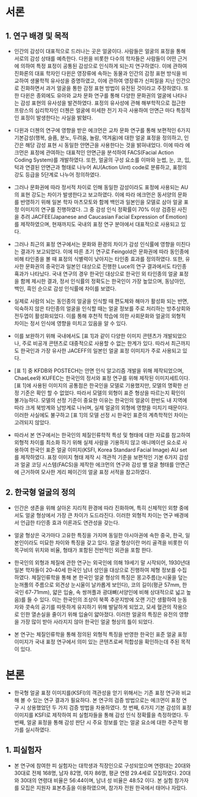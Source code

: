 # 서론
## 1. 연구 배경 및 목적

* 인간의 감성이 대표적으로 드러나는 곳은 얼굴이다.
사람들은 얼굴의 표정을 통해 서로의 감성 상태를 예측한다.
다윈을 비롯한 다수의 학자들은 사람들이 어떤 근거에 의하여 특정 표정이 공통된 감성으로 인식하게 되는지 연구하였다.
이에 관하여 진화론의 대표 학자인 다윈은 영장류에 속하는 동물과 인간의 감정 표현 방식을 비교하여 생물학적 유사성을 증명하였고, 
이에 관하여 영장류가 신피질을 지닌 인간으로 진화하면서 과거 얼굴을 통한 감정 표현 방법이 유전된 것이라고 주장하였다.
또한 다윈은 종외에도 유아와 교차 문화 연구를 통해 다양한 문화권의 얼굴에 나타나는 감성 표현의 유사성을 발견하였다.
표정의 유사성에 관해 해부학적으로 접근한 프랑스의 심리학자인 더첸은 얼굴에 미세한 전기 자극 사용하여 안면근 마다 특징적인 표정이 발생한다는 사실을 밝혔다.

* 다윈과 더첸의 연구에 영향을 받은 에크먼은 교차 문화 연구를 통해 보편적인 6가지 기본감성(행복, 슬픔, 분노, 두려움, 놀람, 역겨움)에 대한 얼굴 표정을 정의하고, 
인간은 해당 감성 표현 시 동일한 안면근을 사용한다는 것을 밝혀내었다. 이에 따라 에크먼은 표정에 관여하는 대표적인 안면근을 분석하여 FACS(Facial Action Coding System)를 개발하였다.
또한, 얼굴의 구성 요소를 이마와 눈썹, 눈, 코, 입, 턱과 연결된 안면근과 형태로 나누어 AU(Action Uint) code로 분류하고, 표정의 강도 등급을 5단계로 나누어 정의하였다.

* 그러나 문화권에 따라 정서적 차이로 인해 동일한 감성이라도 표정에 사용되는 AU의 표현 강도는 차이가 발생한다고 보고하였다.
이에 따라 에크먼은 동서양의 문화를 반영하기 위해 일본 학자 마츠모토와 함께 백인과 일본인을 모델로 삼아 얼굴 표정 이미지의 연구를 진행하였다.
그 중 감성 인식 정확률이 70% 이상 검증된 사진을 추려 JACFEE(Japanese and Caucasian Facial Expression of Emotion)를 제작하였으며, 현재까지도 국내의 표정 연구 분야에서 대표적으로 사용되고 있다.

* 그러나 최근의 표정 연구에서는 문화와 환경의 차이가 감성 인식률에 영향을 미친다는 결과가 보고되었다.
이에 따른 초기 연구로 Feingold은 문화권에 따라 동인종에 비해 타인종을 볼 때 표정의 식별력이 낮아지는 타인종 효과를 정의하였다.
또한, 유사한 문화권의 중국인과 일본인 대상으로 진행한 Luce의 연구 결과에서도 타인종 횩과가 나타났다.
국내 연구의 경우 한국인 대상으로 한국인 외 타인종의 얼굴 표정을 함께 제시한 결과, 정서 인식률의 정확도는 한국인이 가장 높았으며, 동남아인, 백인, 흑인 순으로 감성 인식률에 차이를 보였다.

* 실제로 사람의 뇌는 동인종의 얼굴을 인식할 때 편도체와 해마가 활성화 되는 반면, 익숙하지 않은 타인종의 얼굴을 인식할 때는 얼굴 정보를 주로 처리하는 방추상회와 전두엽이 활성화되었다.
이를 통해 후천적 학습에 의한 사회문화와 얼굴의 외형적 차이는 정서 인식에 영향을 미치고 있음을 알 수 있다.

* 이를 보완하기 위해 국내에서도 [표 1]과 같이 다양한 이미지 콘텐츠가 개발되었으나, 주로 비공개 콘텐츠로 대중적으로 사용할 수 없는 한계가 있다.
따라서 최근까지도 한국인과 가장 유사한 JACEFF의 일본인 얼굴 표정 이미지가 주로 사용되고 있다.

* [표 1] 중 KFDB와 POSTECH는 안면 인식 알고리즘 개발을 위해 제작되었으며, ChaeLee와 KUFEC는 한국인의 정서와 표정 연구를 위해 제작된 이미지세트이다.
[표 1]에 사용된 이미지의 공통점은 한국인을 모델로 기용했지만, 모델의 명확한 선정 기준은 확인 할 수 없었다.
따라서 모델의 외형이 표준 형상을 따르는지 확인이 불가능하다.
모델의 선정 기준이 중요한 이유는 한국인의 얼굴이 한반도 내 지역에 따라 크게 북방계와 남방계로 나뉘며, 실제 얼굴의 외형에 영향을 미치기 때문이다.
이러한 사실에도 불구하고 [표 1]의 모델 선정 시 한국인 표준의 계측학적인 차이는 고려되지 않았다.

* 따라서 본 연구에서는 한국인의 체질인류학적 특성 및 형태에 대한 자료를 참고하여 외형적 차이를 최소화 하기 위해 실제 사람을 기용하지 않고 애니메이션 요소로 사용하여 한국인 표준 얼굴 이미지(KSFI, Korea Standard Facial Image) AU set를 제작하였다.
표정 이미지 형태 제작 시 객관적 기준을 보편적인 기본 6가지 감성과 얼굴 코딩 시스템(FACS)을 제작한 에크먼의 연구와 감성 별 얼굴 형태를 안면근에 근거하여 모사한 게리 페이긴의 얼굴 표정 서적을 참고하였다.

## 2. 한국형 얼굴의 정의
* 인간은 생존을 위해 살아온 지리적 환경에 따라 진화하며, 특히 신체적인 외향 중에서도 얼굴 형상에서 가장 큰 차이가 도드라진다.
이러한 외형적 차이는 연구 배경에서 언급한 타인종 효과 이론과도 연관성을 갖는다.

* 얼굴 형상은 국가마다 고유한 특징을 가지며 동일한 아시아권에 속한 중국, 한국, 일본인이라도 미묘한 차이와 특징을 갖고 있다.
얼굴 형상이란 머리 골격을 비롯한 이목구비의 위치와 비율, 형태가 포함된 전반적인 외관을 포함 한다.

* 한국인의 외형과 체질에 관한 연구는 외국인에 의해 19세기 말 시작되어, 1930년대 일본 학자들이 20-40세 한국인 남녀 성인을 대상으로 진행하여 체형 정보를 수집하였다.
체질인류학을 통해 본 한국인 얼굴 형상의 특징은 몽고주름(눈시울을 덮는 눈꺼풀의 주름으로 외견상 눈시울이 날카롭게 보인다), 코의 길이(평균 57mm, 한국인 67-71mm), 얇은 입술, 속 쌍꺼플과 광대뼈(서양인에 비해 상대적으로 넓고 높음)를 들 수 있다.
이는 한국인의 조상이 북쪽 추운지방에 오랜 기간 생활하여 눈동자와 콧속의 공기를 따뜻하게 유지하기 위해 발달하게 되었고, 모세 혈관의 작용으로 인한 열손실을 줄이기 위해 입술이 얇아졌다.
이러한 얼굴의 특징은 유전의 영향을 가장 많이 받아 사라지지 않아 한국인 얼굴 형상의 틀이 되었다.
* 본 연구는 체질인류학을 통해 정의된 외형적 특징을 반영한 한국인 표준 얼굴 표정 이미지가 국내 표정 연구에서 의미 있는 콘텐츠로써 적합성을 확인하는데 주된 목적이 있다.


# 본론
* 한국형 얼굴 표정 이미지를(KSFI)의 객관성을 얻기 위해서는 기존 표정 연구와 비교해 볼 수 있는 연구 결과가 필요하다.
본 연구의 검증 방법으로는 에크먼이 표정 연구 시 상용했었던 두 가지 검증 방법을 차용하였다.
첫 번째, 6가지 기본 감성의 표정 이미지를 KSFI로 제작하여 피 실험자들을 통해 감성 인식 정확률을 측정하였다.
두 번째, 얼굴 표정을 통해 감성 판단 시 주요 정보를 얻는 얼굴 요소에 대한 주관적 평가를 실시하였다.

## 1. 피실험자
* 본 연구에 참여한 피 실험자는 대학생과 직장인으로 구성되었으며 연령대는 20대와 30대로 전체 168명, 남자 82명, 여자 86명, 평균 연령 29.4세로 모집하였다.
20대와 30대의 연령대 비율은 56:44이며, 남녀 성 비율은 48:52 이다.
본 실험 참가자를 모집은 지원자 표본추출을 이용하였으며, 참가자 전원 한국에서 태어나 자랐다.
